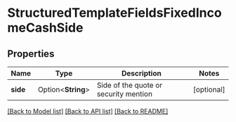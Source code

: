 # StructuredTemplateFieldsFixedIncomeCashSide

## Properties

Name | Type | Description | Notes
------------ | ------------- | ------------- | -------------
**side** | Option<**String**> | Side of the quote or security mention | [optional]

[[Back to Model list]](../README.md#documentation-for-models) [[Back to API list]](../README.md#documentation-for-api-endpoints) [[Back to README]](../README.md)


